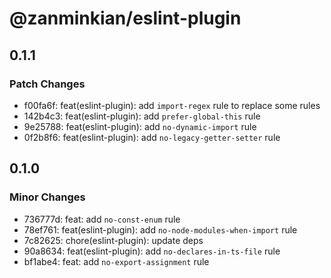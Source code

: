 # @zanminkian/eslint-plugin

## 0.1.1

### Patch Changes

- f00fa6f: feat(eslint-plugin): add `import-regex` rule to replace some rules
- 142b4c3: feat(eslint-plugin): add `prefer-global-this` rule
- 9e25788: feat(eslint-plugin): add `no-dynamic-import` rule
- 0f2b8f6: feat(eslint-plugin): add `no-legacy-getter-setter` rule

## 0.1.0

### Minor Changes

- 736777d: feat: add `no-const-enum` rule
- 78ef761: feat(eslint-plugin): add `no-node-modules-when-import` rule
- 7c82625: chore(eslint-plugin): update deps
- 90a8634: feat(eslint-plugin): add `no-declares-in-ts-file` rule
- bf1abe4: feat: add `no-export-assignment` rule
